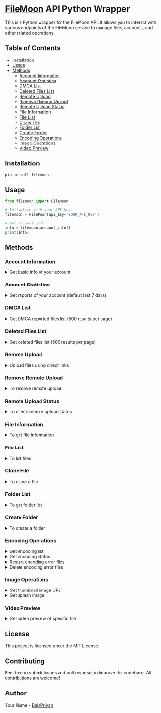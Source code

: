 # [FileMoon](https://filemoon.sx) API Python Wrapper

This is a Python wrapper for the FileMoon API. It allows you to interact with various endpoints of the FileMoon service to manage files, accounts, and other related operations.

## Table of Contents
- [Installation](#installation)
- [Usage](#usage)
- [Methods](#methods)
  - [Account Information](#account-information)
  - [Account Statistics](#account-statistics)
  - [DMCA List](#dmca-list)
  - [Deleted Files List](#deleted-files-list)
  - [Remote Upload](#remote-upload)
  - [Remove Remote Upload](#remove-remote-upload)
  - [Remote Upload Status](#remote-upload-status)
  - [File Information](#file-information)
  - [File List](#file-list)
  - [Clone File](#clone-file)
  - [Folder List](#folder-list)
  - [Create Folder](#create-folder)
  - [Encoding Operations](#encoding-operations)
  - [Image Operations](#image-operations)
  - [Video Preview](#video-preview)

## Installation

```bash
pip install filemoon
```

## Usage

```python
from filemoon import FileMoon

# Initialize with your API key
filemoon = FileMoon(api_key='YOUR_API_KEY')

# Get account info
info = filemoon.account_info()
print(info)
```

## Methods

### Account Information

<details>
  <summary>Get basic info of your account</summary>

```python
info = filemoon.info()
print(info)
```

</details>

### Account Statistics

<details>
  <summary>Get reports of your account (default last 7 days)</summary>

```python
stats = filemoon.stats(last='7')
print(stats)
```

</details>

### DMCA List

<details>
  <summary>Get DMCA reported files list (500 results per page)</summary>

```python
dmca = filemoon.dmca(last='7')
print(dmca)
```

</details>

### Deleted Files List

<details>
  <summary>Get deleted files list (500 results per page)</summary>

```python
deleted = filemoon.deleted(last='7')
print(deleted)
```

</details>

### Remote Upload

<details>
  <summary>Upload files using direct links</summary>

```python
upload = filemoon.remote_upload(direct_link='https://example.com/file.mp4')
print(upload)
```

Optional parameter `fld_id` can be used to specify the folder ID.

```python
upload = filemoon.remote_upload(direct_link='https://example.com/file.mp4', fld_id='FOLDER_ID')
print(upload)
```

</details>

### Remove Remote Upload

<details>
  <summary>To remove remote upload</summary>

```python
remove = filemoon.remove_rup(file_code='FILE_CODE')
print(remove)
```

</details>

### Remote Upload Status

<details>
  <summary>To check remote upload status</summary>

```python
status = filemoon.rup_status(file_code='FILE_CODE')
print(status)
```

</details>

### File Information

<details>
  <summary>To get file information</summary>

```python
file_info = filemoon.file_info(file_code='FILE_CODE')
print(file_info)
```

</details>

### File List

<details>
  <summary>To list files</summary>

```python
file_list = filemoon.file_list(name='example', per_page='10', page='1')
print(file_list)
```

Optional parameters:
- `fld_id`: Folder ID to list files from
- `name`: To fetch a file by name
- `created`: To fetch by created date
- `public`: To fetch by public media
- `per_page`: To fetch by per page
- `page`: To fetch by page

</details>

### Clone File

<details>
  <summary>To clone a file</summary>

```python
clone = filemoon.clone_file(file_code='FILE_CODE')
print(clone)
```

Optional parameter `fld_id` can be used to specify the folder ID.

```python
clone = filemoon.clone_file(file_code='FILE_CODE', fld_id='FOLDER_ID')
print(clone)
```

</details>

### Folder List

<details>
  <summary>To get folder list</summary>

```python
folders = filemoon.folder_list(fld_id='FOLDER_ID')
print(folders)
```

Optional parameter `fld_id` can be used to specify the folder ID.

</details>

### Create Folder

<details>
  <summary>To create a folder</summary>

```python
new_folder = filemoon.create_folder(name='New Folder')
print(new_folder)
```

Optional parameter `parent_id` can be used to specify the parent folder ID.

```python
new_folder = filemoon.create_folder(name='New Folder', parent_id='PARENT_ID')
print(new_folder)
```

</details>

### Encoding Operations

<details>
  <summary>Get encoding list</summary>

```python
encoding_list = filemoon.encode_list()
print(encoding_list)
```

</details>

<details>
  <summary>Get encoding status</summary>

```python
status = filemoon.encode_status(file_code='FILE_CODE')
print(status)
```

</details>

<details>
  <summary>Restart encoding error files</summary>

```python
restart = filemoon.restart_encode_error(file_code='FILE_CODE')
print(restart)
```

</details>

<details>
  <summary>Delete encoding error files</summary>

```python
delete = filemoon.delete_encode_error(file_code='FILE_CODE')
print(delete)
```

</details>

### Image Operations

<details>
  <summary>Get thumbnail image URL</summary>

```python
thumbnail = filemoon.thumb(file_code='FILE_CODE')
print(thumbnail)
```

</details>

<details>
  <summary>Get splash image</summary>

```python
splash = filemoon.splash(file_code='FILE_CODE')
print(splash)
```

</details>

### Video Preview

<details>
  <summary>Get video preview of specific file</summary>

```python
preview = filemoon.vid_preview(file_code='FILE_CODE')
print(preview)
```

</details>

## License

This project is licensed under the MIT License.

## Contributing

Feel free to submit issues and pull requests to improve the codebase. All contributions are welcome!

## Author

Your Name - [BalaPriyan](https://github.com/BalaPriyan)
